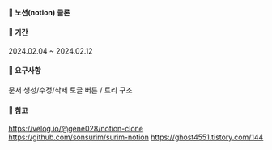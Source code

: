 #### 🌱 노션(notion) 클론

#### 🌱 기간

2024.02.04 ~ 2024.02.12

#### 🌱 요구사항

문서 생성/수정/삭제
토글 버튼 / 트리 구조

#### 🌱 참고

https://velog.io/@gene028/notion-clone
https://github.com/sonsurim/surim-notion
https://ghost4551.tistory.com/144
